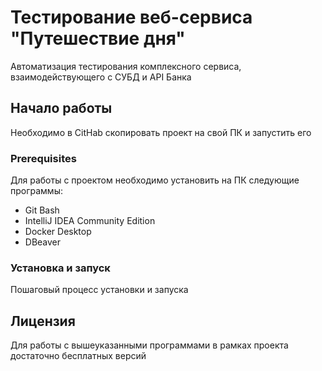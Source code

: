 # Тестирование веб-сервиса "Путешествие дня"

Автоматизация тестирования комплексного сервиса, взаимодействующего с СУБД и API Банка

## Начало работы

Необходимо в CitHab скопировать проект на свой ПК и запустить его

### Prerequisites

Для работы с проектом необходимо установить на ПК следующие программы:
* Git Bash
* IntelliJ IDEA Community Edition
* Docker Desktop
* DBeaver

### Установка и запуск

Пошаговый процесс установки и запуска


## Лицензия

Для работы с вышеуказанными программами в рамках проекта достаточно бесплатных версий